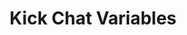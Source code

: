 ---
title: Kick Chat Variables
navigation.title: Kick Chat
variables:
  - name: messageId
    type: string
    description: Kick's message identifier
    value: 1e984859-a29f-4dd3-b2fb-d13e70b6b4e8
  - name: message
    type: string
    description: Text content of the chat message
    value: Hello!
  - name: messageStripped
    type: string
    description: The chat message with emotes stripped
    value: Hello!
  - name: color
    type: string
    description: Hex value of the user's chat color
    value: '#e5e5e5'
  - name: colorR
    type: string
    description: The red in RGB of the user's chat color
    value: 229
  - name: colorG
    type: string
    description: The green in RGB of the user's chat color
    value: 229
  - name: colorB
    type: string
    description: The blue in RGB of the user's chat color
    value: 229
  - name: emoteCount
    type: number
    description: Number of emotes in the chat message
    value: 3
  - name: emotes
    type: List
    description: A C# accessible list of emotes used in the chat message
    children:
      - name: emotes.#.text
        type: string
        description: Plain text name of the emote
        value: emojiAngry
      - name: emotes.#.id
        type: number
        description: Unique identifier for the emote
        value: 1730753
      - name: emotes.#.url
        type: string
        description: URL of the emote image
        value: https://files.kick.com/emotes/1730753/fullsize
  - name: badgeCount
    type: number
    description: Number of badges the user has
    value: 1
  - name: badge
    type: List
    description: A C# accessible list of badges used in the chat message
    children:
      - name: badge.#.id
        type: string
        description: Plain text name of the badge
        value: broadcaster
      - name: badge.#.name
        type: string
        description: Unique identifier for the badge
        value: Broadcaster
      - name: badge.#.info
        type: string
        description: URL of the badge image
        value: https://files.kick.com/badges/broadcaster
  - name: rawInput
    type: string
    description: The message receieved in chat
  - name: rawInputEscaped
    type: string
    description: The message escaped
  - name: rawInputUrlEncoded
    type: string
    description: The message URL encoded
  - name: input.count
    type: number
    description: The number of words in the message received
  - name: input#
    type: string
    description: The `#` word of the message entered, spaces are delimiters and variable names are 0 indexed, so `input0` would give the first word, `input1` would give the second, and so on
  - name: inputEscaped#
    type: string
    description: The indexed word escaped
  - name: inputUrlEncoded#
    type: string
    description: The indexed word URL encoded
---